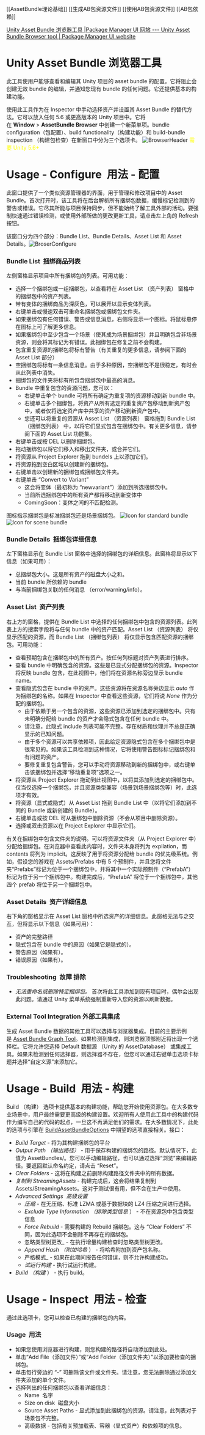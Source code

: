 [[AssetBundle理论基础]]
[[生成AB包资源文件]]
[[使用AB包资源文件]]
[[AB包依赖]]


[Unity Asset Bundle 浏览器工具 |Package Manager UI 网站 --- Unity Asset Bundle Browser tool | Package Manager UI website](https://docs.unity.cn/Packages/com.unity.assetbundlebrowser@1.7/manual/index.html)

# Unity Asset Bundle 浏览器工具
此工具使用户能够查看和编辑其 Unity 项目的 asset bundle 的配置。它将阻止会创建无效 bundle 的编辑，并通知您现有 bundle 的任何问题。它还提供基本的构建功能。

使用此工具作为在 Inspector 中手动选择资产并设置其 Asset Bundle 的替代方法。它可以放入任何 5.6 或更高版本的 Unity 项目中。它将在 **Window** > **AssetBundle Browser** 中创建一个新菜单项。bundle configuration（包配置）、build functionality（构建功能）和 build-bundle inspection （构建包检查）在新窗口中分为三个选项卡。
![BrowserHeader](https://docs.unity.cn/Packages/com.unity.assetbundlebrowser@1.7/manual/images/browser_header.png)
<font color="#ffff00">需要 Unity 5.6+</font>

# Usage - Configure  用法 - 配置
此窗口提供了一个类似资源管理器的界面，用于管理和修改项目中的 Asset Bundle。首次打开时，该工具将在后台解析所有捆绑包数据，缓慢标记检测到的警告或错误。它尽其所能与项目保持同步，但不能始终了解工具外部的活动。要强制快速通过错误检测，或使用外部所做的更改更新工具，请点击左上角的 Refresh 按钮。

该窗口分为四个部分：Bundle List、Bundle Details、Asset List 和 Asset Details。![BroserConfigure](https://docs.unity.cn/Packages/com.unity.assetbundlebrowser@1.7/manual/images/browser_configure2.png)

### Bundle List  捆绑商品列表
左侧窗格显示项目中所有捆绑包的列表。可用功能：
- 选择一个捆绑包或一组捆绑包，以查看将在 Asset List （资产列表） 窗格中的捆绑包中的资产列表。
- 带有变体的捆绑商品为深灰色，可以展开以显示变体列表。
- 右键单击或慢速双击可重命名捆绑包或捆绑包文件夹。
- 如果捆绑包有任何错误、警告或信息消息，右侧将显示一个图标。将鼠标悬停在图标上可了解更多信息。
- 如果捆绑包中至少包含一个场景（使其成为场景捆绑包）并且明确包含非场景资源，则会将其标记为有错误。此捆绑包在修复之前不会构建。
- 包含重复资源的捆绑包将标有警告（有关重复的更多信息，请参阅下面的 Asset List 部分）
- 空捆绑包将标有一条信息消息。由于多种原因，空捆绑包不是很稳定，有时会从此列表中消失。
- 捆绑包的文件夹将标有所包含捆绑包中最高的消息。
-  Bundle 中重复包含的资源问题，您可以：
    - 右键单击单个 bundle 可将所有确定为重复项的资源移动到新 bundle 中。
    - 右键单击多个捆绑包，将资产从所有选定的重复资产包移动到新资产包中，或者仅将选定资产库中共享的资产移动到新资产包中。
    - 您还可以将重复的资源从 Asset List （资源列表） 窗格拖到 Bundle List （捆绑包列表） 中，以将它们显式包含在捆绑包中。有关更多信息，请参阅下面的 Asset List 功能集。
- 右键单击或按 DEL 以删除捆绑包。
- 拖动捆绑包以将它们移入和移出文件夹，或合并它们。
- 将资源从 Project Explorer 拖到 bundels 上以添加它们。
- 将资源拖到空白区域以创建新的捆绑包。
- 右键单击以创建新的捆绑包或捆绑包文件夹。
- 右键单击 “Convert to Variant”
    - 这会将变体（最初称为 “newvariant”）添加到所选捆绑包中。
    - 当前所选捆绑包中的所有资产都将移动到新变体中
    - ComingSoon：变体之间的不匹配检测。


图标指示捆绑包是标准捆绑包还是场景捆绑包。
![Icon for standard bundle](https://docs.unity.cn/Packages/com.unity.assetbundlebrowser@1.7/manual/images/ABundleBrowserIconY1756Basic.png)
![Icon for scene bundle](https://docs.unity.cn/Packages/com.unity.assetbundlebrowser@1.7/manual/images/ABundleBrowserIconY1756Scene.png)

### Bundle Details  捆绑包详细信息
左下窗格显示在 Bundle List 窗格中选择的捆绑包的详细信息。此窗格将显示以下信息（如果可用）：
- 总捆绑包大小。这是所有资产的磁盘大小之和。
- 当前 bundle 所依赖的 bundle
- 与当前捆绑包关联的任何消息 （error/warning/info）。

### Asset List  资产列表
右上方的窗格，提供在 Bundle List 中选择的任何捆绑包中包含的资源列表。此列表上方的搜索字段将与任何 bundle 中的资产匹配。Asset List （资源列表） 将仅显示匹配的资源，而 Bundle List （捆绑包列表） 将仅显示包含匹配资源的捆绑包。可用功能：
- 查看预期包含在捆绑包中的所有资产。按任何列标题对资产列表进行排序。
- 查看 bundle 中明确包含的资源。这些是已显式分配捆绑包的资源。Inspector 将反映 bundle 包含，在此视图中，他们将在资源名称旁边显示 bundle name。
- 查看隐式包含在 bundle 中的资产。这些资源将在资源名称旁边显示 _auto_ 作为捆绑包的名称。如果在 Inspector 中查看这些资源，它们将说 _None_ 作为分配的捆绑包。
    - 由于依赖于另一个包含的资源，这些资源已添加到选定的捆绑包中。只有未明确分配给 bundle 的资产才会隐式包含在任何 bundle 中。
    - 请注意，此隐式 include 列表可能不完整。存在材质和纹理并不总是正确显示的已知问题。
    - 由于多个资源可以共享依赖项，因此给定资源隐式包含在多个捆绑包中是很常见的。如果该工具检测到这种情况，它将使用警告图标标记捆绑包和有问题的资产。
    - 要修复重复包含警告，您可以手动将资源移动到新的捆绑包中，或右键单击该捆绑包并选择“移动重复项”选项之一。
- 将资源从 Project Explorer 拖动到此视图中，以将其添加到选定的捆绑包中。仅当仅选择一个捆绑包，并且资源类型兼容（场景到场景捆绑包等）时，此选项才有效。
- 将资源（显式或隐式）从 Asset List 拖到 Bundle List 中（以将它们添加到不同的 Bundle 或新创建的 Bundle）。
- 右键单击或按 DEL 可从捆绑包中删除资源（不会从项目中删除资源）。
- 选择或双击资源以在 Project Explorer 中显示它们。

有关在捆绑包中包含文件夹的说明。可以将资源文件夹（从 Project Explorer 中）分配给捆绑包。在浏览器中查看此内容时，文件夹本身将列为 expilation，而 contents 将列为 implicit。这反映了用于将资源分配给 bundle 的优先级系统。例如，假设您的游戏在 Assets/Prefabs 中有 5 个预制件，并且您将文件夹“Prefabs”标记为位于一个捆绑包中，并将其中一个实际预制件（“PrefabA”）标记为位于另一个捆绑包中。构建完成后，“PrefabA” 将位于一个捆绑包中，其他四个 prefab 将位于另一个捆绑包中。

### Asset Details  资产详细信息
右下角的窗格显示在 Asset List 窗格中所选资产的详细信息。此窗格无法与之交互，但将显示以下信息（如果可用）：
- 资产的完整路径
- 隐式包含在 bundle 中的原因（如果它是隐式的）。
- 警告原因（如果有）。
- 错误原因（如果有）。

### Troubleshooting  故障 排除
- _无法重命名或删除特定捆绑包。_ 首次将此工具添加到现有项目时，偶尔会出现此问题。请通过 Unity 菜单系统强制重新导入您的资源以刷新数据。

### External Tool Integration  外部工具集成
生成 Asset Bundle 数据的其他工具可以选择与浏览器集成。目前的主要示例是 [Asset Bundle Graph Tool](https://bitbucket.org/Unity-Technologies/assetbundlegraphtool)。如果检测到集成，则浏览器顶部附近将出现一个选择栏。它将允许您选择 Default 数据源 （Unity 的 AssetDatabase） 或集成工具。如果未检测到任何选择器，则选择器不存在，但您可以通过右键单击选项卡标题并选择“自定义源”来添加它。

# Usage - Build  用法 - 构建
Build （构建） 选项卡提供基本的构建功能，帮助您开始使用资源包。在大多数专业场景中，用户最终需要更高级的构建设置。欢迎所有人使用此工具中的构建代码作为编写自己的代码的起点，一旦这不再满足他们的需求。在大多数情况下，此处的选项与引擎在 [BuildAssetBundleOptions](https://docs.unity.cn/ScriptReference/BuildAssetBundleOptions.html) 中期望的选项直接相关。接口：
- _Build Target_ - 将为其构建捆绑包的平台
- _Output Path （输出路径）_ - 用于保存构建的捆绑包的路径。默认情况下，此值为 AssetBundles/。您可以手动编辑路径，也可以通过选择“浏览”来编辑路径。要返回默认命名约定，请点击 “Reset”。
- _Clear Folders_ - 这将在构建之前删除构建路径文件夹中的所有数据。
- _复制到 StreamingAssets_ - 构建完成后，这会将结果复制到 Assets/StreamingAssets。这对于测试很有用，但不会在生产中使用。
- _Advanced Settings  高级设置_
    - _压缩_ - 在无压缩、标准 LZMA 或基于数据块的 LZ4 压缩之间进行选择。
    - _Exclude Type Information （排除类型信息_ ） - 不在资源包中包含类型信息
    - _Force Rebuild_ - 需要构建的 Rebuild 捆绑包。这与 “Clear Folders” 不同，因为此选项不会删除不再存在的捆绑包。
    - 忽略类型树更改_ - 在执行增量构建检查时忽略类型树更改。
    - _Append Hash （附加哈希_ ） - 将哈希附加到资产包名称。
    - 严格模式_ - 如果在此期间报告任何错误，则不允许构建成功。
    - _试运行构建_ - 执行试运行构建。
- _Build （构建_ ） - 执行 build。

# Usage - Inspect  用法 - 检查
通过此选项卡，您可以检查已构建的捆绑包的内容。
### Usage  用法
- 如果您使用浏览器进行构建，则您构建的路径将自动添加到此处。
- 单击“Add File（添加文件）”或“Add Folder（添加文件夹）”以添加要检查的捆绑包。
- 单击每行旁边的 “-” 可删除该文件或文件夹。请注意，您无法删除通过添加文件夹添加的单个文件。
- 选择列出的任何捆绑包以查看详细信息：
    - Name  名字
    - Size on disk  磁盘大小
    - Source Asset Paths - 显式添加到此捆绑包的资源。请注意，此列表对于场景包不完整。
    - 高级数据 - 包括有关预加载表、容器（显式资产）和依赖项的信息。